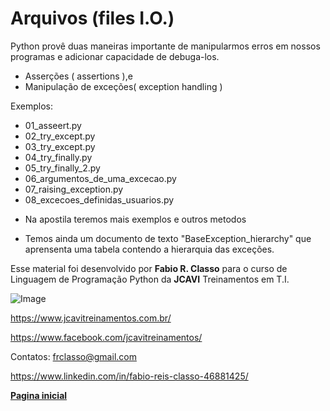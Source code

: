 Arquivos (files I.O.)
=====================

Python provê duas maneiras importante de manipularmos erros em nossos
programas e adicionar capacidade de debuga-los.

- Asserções ( assertions ),e
- Manipulação de exceções( exception handling )



Exemplos:
- 01_asseert.py
- 02_try_except.py
- 03_try_except.py
- 04_try_finally.py
- 05_try_finally_2.py
- 06_argumentos_de_uma_excecao.py
- 07_raising_exception.py
- 08_excecoes_definidas_usuarios.py

* Na apostila teremos mais exemplos e outros metodos

- Temos ainda um documento de texto "BaseException_hierarchy" que aprensenta uma tabela
contendo a hierarquia das exceções.

Esse material foi desenvolvido por **Fabio R. Classo** para o curso de Linguagem de
Programação Python da **JCAVI** Treinamentos em T.I.


![Image](https://github.com/frclasso/apostila_python_modulo_1/blob/master/jcavi.png "JCAVI")

https://www.jcavitreinamentos.com.br/

https://www.facebook.com/jcavitreinamentos/

Contatos: frclasso@gmail.com

https://www.linkedin.com/in/fabio-reis-classo-46881425/


**[Pagina inicial](https://github.com/frclasso/apostila_python_modulo_1)**